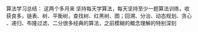 算法学习总结：
这两个多月来 坚持每天学算法，每天坚持至少一题算法训练，收获良多，链表、树、平衡树，查找树、红黑树、图；回溯、分治、动态规划、贪心
、递归、布隆过滤、二分很多经典的算法，之前模糊的概念理解的特别深刻